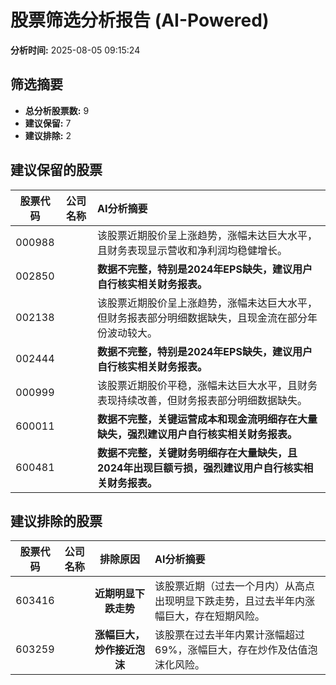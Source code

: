 # 股票筛选分析报告 (AI-Powered)

**分析时间:** 2025-08-05 09:15:24

## 筛选摘要

- **总分析股票数:** 9
- **建议保留:** 7
- **建议排除:** 2

## 建议保留的股票

| 股票代码 | 公司名称 | AI分析摘要 |
|:---:|:---:|:---|
| 000988 |  | 该股票近期股价呈上涨趋势，涨幅未达巨大水平，且财务表现显示营收和净利润均稳健增长。 |
| 002850 |  | **数据不完整，特别是2024年EPS缺失，建议用户自行核实相关财务报表。** |
| 002138 |  | 该股票近期股价呈上涨趋势，涨幅未达巨大水平，但财务报表部分明细数据缺失，且现金流在部分年份波动较大。 |
| 002444 |  | **数据不完整，特别是2024年EPS缺失，建议用户自行核实相关财务报表。** |
| 000999 |  | 该股票近期股价平稳，涨幅未达巨大水平，且财务表现持续改善，但财务报表部分明细数据缺失。 |
| 600011 |  | **数据不完整，关键运营成本和现金流明细存在大量缺失，强烈建议用户自行核实相关财务报表。** |
| 600481 |  | **数据不完整，关键财务明细存在大量缺失，且2024年出现巨额亏损，强烈建议用户自行核实相关财务报表。** |

## 建议排除的股票

| 股票代码 | 公司名称 | 排除原因 | AI分析摘要 |
|:---:|:---:|:---:|:---|
| 603416 |  | **近期明显下跌走势** | 该股票近期（过去一个月内）从高点出现明显下跌走势，且过去半年内涨幅巨大，存在短期风险。 |
| 603259 |  | **涨幅巨大，炒作接近泡沫** | 该股票在过去半年内累计涨幅超过69%，涨幅巨大，存在炒作及估值泡沫化风险。 |
